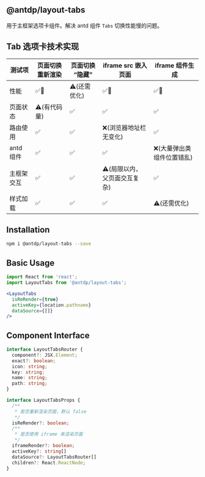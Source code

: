 @antdp/layout-tabs
---

用于主框架选项卡组件。解决 antd 组件 `Tabs` 切换性能慢的问题。

## Tab 选项卡技术实现

测试项 | 页面切换重新渲染 | 页面切换 “隐藏” | iframe src 嵌入页面 | iframe 组件生成
---- | ---- | ---- | ---- | ----
性能 | ✅💯 | ⚠️(还需优化) |  ✅💯 | ✅💯 
页面状态 | ⚠️(有代码量) | ✅ |  ✅ |  ✅ 
路由使用 |  ✅ |  ✅ |  ❌(浏览器地址栏无变化) |  ✅ 
antd 组件 |  ✅ |  ✅ |  ✅ |  ❌(大量弹出类组件位置错乱) 
主框架交互 |  ✅ |  ✅ |  ⚠️(局限以内，父页面交互复杂) |  ✅ 
样式加载 |  ✅ |  ✅ |  ✅ | ⚠️(还需优化)

## Installation

```bash
npm i @antdp/layout-tabs --save
```

## Basic Usage

```jsx
import React from 'react';
import LayoutTabs from '@antdp/layout-tabs';

<LayoutTabs
  isReRender={true}
  activeKey={location.pathname}
  dataSource={[]}
/>
```

## Component Interface

```typescript
interface LayoutTabsRouter {
  component?: JSX.Element;
  exact?: boolean;
  icon: string;
  key: string;
  name: string;
  path: string;
}

interface LayoutTabsProps {
  /**
   * 是否重新渲染页面，默认 false
   */
  isReRender?: boolean;
  /**
   * 是否使用 iframe 来渲染页面
   */
  iframeRender?: boolean;
  activeKey?: string[]
  dataSource?: LayoutTabsRouter[]
  children?: React.ReactNode;
}
```
